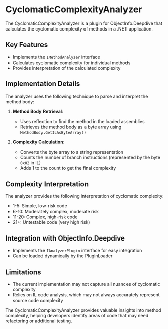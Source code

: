 # CyclomaticComplexityAnalyzer

The CyclomaticComplexityAnalyzer is a plugin for ObjectInfo.Deepdive that calculates the cyclomatic complexity of methods in a .NET application.

## Key Features

- Implements the `IMethodAnalyzer` interface
- Calculates cyclomatic complexity for individual methods
- Provides interpretation of the calculated complexity

## Implementation Details

The analyzer uses the following technique to parse and interpret the method body:

1. **Method Body Retrieval**: 
   - Uses reflection to find the method in the loaded assemblies
   - Retrieves the method body as a byte array using `MethodBody.GetILAsByteArray()`

2. **Complexity Calculation**:
   - Converts the byte array to a string representation
   - Counts the number of branch instructions (represented by the byte `0x02` in IL)
   - Adds 1 to the count to get the final complexity

## Complexity Interpretation

The analyzer provides the following interpretation of cyclomatic complexity:

- 1-5: Simple, low-risk code
- 6-10: Moderately complex, moderate risk
- 11-20: Complex, high-risk code
- 21+: Untestable code (very high risk)

## Integration with ObjectInfo.Deepdive

- Implements the `IAnalyzerPlugin` interface for easy integration
- Can be loaded dynamically by the PluginLoader

## Limitations

- The current implementation may not capture all nuances of cyclomatic complexity
- Relies on IL code analysis, which may not always accurately represent source code complexity

The CyclomaticComplexityAnalyzer provides valuable insights into method complexity, helping developers identify areas of code that may need refactoring or additional testing.
